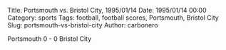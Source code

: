 Title: Portsmouth vs. Bristol City, 1995/01/14
Date: 1995/01/14 00:00
Category: sports
Tags: football, football scores, Portsmouth, Bristol City
Slug: portsmouth-vs-bristol-city
Author: carbonero


Portsmouth 0 - 0 Bristol City

